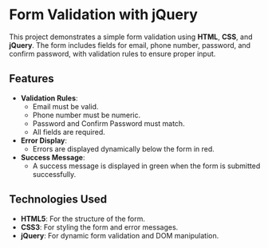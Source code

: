 # Form Validation with jQuery

This project demonstrates a simple form validation using **HTML**, **CSS**, and **jQuery**. The form includes fields for email, phone number, password, and confirm password, with validation rules to ensure proper input.

## Features

- **Validation Rules**:
  - Email must be valid.
  - Phone number must be numeric.
  - Password and Confirm Password must match.
  - All fields are required.
- **Error Display**:
  - Errors are displayed dynamically below the form in red.
- **Success Message**:
  - A success message is displayed in green when the form is submitted successfully.

## Technologies Used

- **HTML5**: For the structure of the form.
- **CSS3**: For styling the form and error messages.
- **jQuery**: For dynamic form validation and DOM manipulation.


